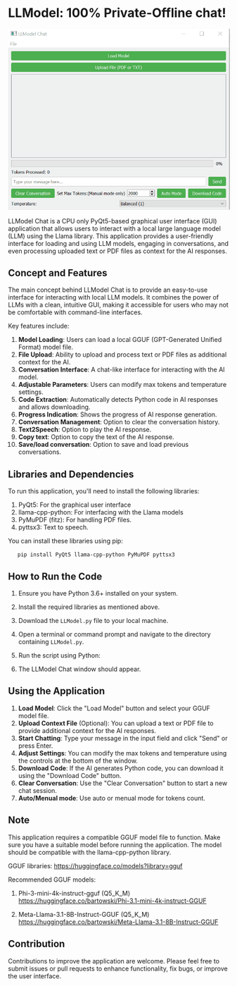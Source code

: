 # LLModel: 100% Private-Offline chat!

![LLModel Chat Demo](https://raw.githubusercontent.com/LMLK-seal/LLModel/main/LLModel1.gif)

LLModel Chat is a CPU only PyQt5-based graphical user interface (GUI) application that allows users to interact with a local large language model (LLM) using the Llama library. This application provides a user-friendly interface for loading and using LLM models, engaging in conversations, and even processing uploaded text or PDF files as context for the AI responses.

## Concept and Features

The main concept behind LLModel Chat is to provide an easy-to-use interface for interacting with local LLM models. It combines the power of LLMs with a clean, intuitive GUI, making it accessible for users who may not be comfortable with command-line interfaces.

Key features include:

1. **Model Loading**: Users can load a local GGUF (GPT-Generated Unified Format) model file.
2. **File Upload**: Ability to upload and process text or PDF files as additional context for the AI.
3. **Conversation Interface**: A chat-like interface for interacting with the AI model.
4. **Adjustable Parameters**: Users can modify max tokens and temperature settings.
5. **Code Extraction**: Automatically detects Python code in AI responses and allows downloading.
6. **Progress Indication**: Shows the progress of AI response generation.
7. **Conversation Management**: Option to clear the conversation history.
8. **Text2Speech**: Option to play the AI response.
9. **Copy text**: Option to copy the text of the AI response.
10. **Save/load conversation**: Option to save and load previous conversations. 

## Libraries and Dependencies

To run this application, you'll need to install the following libraries:

1. PyQt5: For the graphical user interface
2. llama-cpp-python: For interfacing with the Llama models
3. PyMuPDF (fitz): For handling PDF files.
4. pyttsx3: Text to speech.

You can install these libraries using pip: 
```
   pip install PyQt5 llama-cpp-python PyMuPDF pyttsx3
   ```

## How to Run the Code

1. Ensure you have Python 3.6+ installed on your system.
2. Install the required libraries as mentioned above.
3. Download the `LLModel.py` file to your local machine.
4. Open a terminal or command prompt and navigate to the directory containing `LLModel.py`.
5. Run the script using Python:

6. The LLModel Chat window should appear.

## Using the Application

1. **Load Model**: Click the "Load Model" button and select your GGUF model file.
2. **Upload Context File** (Optional): You can upload a text or PDF file to provide additional context for the AI responses.
3. **Start Chatting**: Type your message in the input field and click "Send" or press Enter.
4. **Adjust Settings**: You can modify the max tokens and temperature using the controls at the bottom of the window.
5. **Download Code**: If the AI generates Python code, you can download it using the "Download Code" button.
6. **Clear Conversation**: Use the "Clear Conversation" button to start a new chat session.
7. **Auto/Menual mode**: Use auto or menual mode for tokens count.

## Note

This application requires a compatible GGUF model file to function. Make sure you have a suitable model before running the application. The model should be compatible with the llama-cpp-python library.

GGUF libraries: 
https://huggingface.co/models?library=gguf

Recommended GGUF models:
1. Phi-3-mini-4k-instruct-gguf (Q5_K_M)
https://huggingface.co/bartowski/Phi-3.1-mini-4k-instruct-GGUF

2. Meta-Llama-3.1-8B-Instruct-GGUF (Q5_K_M)
https://huggingface.co/bartowski/Meta-Llama-3.1-8B-Instruct-GGUF

## Contribution

Contributions to improve the application are welcome. Please feel free to submit issues or pull requests to enhance functionality, fix bugs, or improve the user interface.
